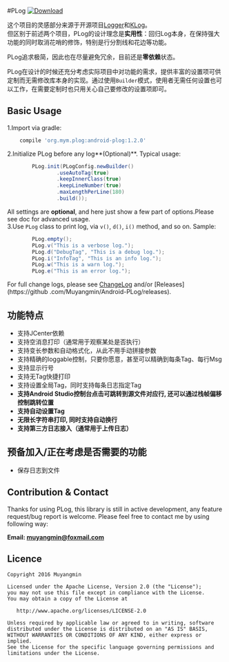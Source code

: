 #PLog  [ ![Download](https://api.bintray.com/packages/muyangmin/org.mym/Android-PLog/images/download.svg) ](https://bintray.com/muyangmin/org.mym/Android-PLog/_latestVersion)

这个项目的灵感部分来源于开源项目[Logger](https://github.com/orhanobut/logger)和[KLog](https://github.com/ZhaoKaiQiang/KLog)。  
但区别于前述两个项目，PLog的设计理念是**实用性**：回归Log本身，在保持强大功能的同时取消花哨的修饰，特别是行分割线和花边等功能。

PLog追求极简，因此也在尽量避免冗余，目前还是**零依赖**状态。

PLog在设计的时候还充分考虑实际项目中对功能的需求，提供丰富的设置项可供定制而无需修改库本身的实现。通过使用`Builder`模式，使用者无需任何设置也可以工作，在需要定制时也只用关心自己要修改的设置项即可。

## Basic Usage
1.Import via gradle:  
```Groovy
    compile 'org.mym.plog:android-plog:1.2.0'
```
2.Initialize PLog before any log**(Optional)**.
  Typical usage:
```Java
        PLog.init(PLogConfig.newBuilder()
                .useAutoTag(true)
                .keepInnerClass(true)
                .keepLineNumber(true)
                .maxLengthPerLine(180)
                .build());
```  
All settings are **optional**, and here just show a few part of options.Please see doc for 
advanced usage.  
3.Use `PLog` class to print log, via `v()`, `d()`, `i()` method, and so on. Sample:  
```Java
        PLog.empty();
        PLog.v("This is a verbose log.");
        PLog.d("DebugTag", "This is a debug log.");
        PLog.i("InfoTag", "This is an info log.");
        PLog.w("This is a warn log.");
        PLog.e("This is an error log.");
```

For full change logs, please see [ChangeLog](./CHANGELOG.md) and/or [Releases](https://github
.com/Muyangmin/Android-PLog/releases).

## 功能特点
* 支持JCenter依赖
* 支持空消息打印（通常用于观察某处是否执行）
* 支持变长参数和自动格式化，从此不用手动拼接参数
* 支持精确的loggable控制，只要你愿意，甚至可以精确到每条Tag、每行Msg
* 支持显示行号
* 支持无Tag快捷打印
* 支持设置全局Tag，同时支持每条日志指定Tag
* **支持Android Studio控制台点击可跳转到源文件对应行, 还可以通过栈帧偏移控制跳转位置**
* **支持自动设置Tag**
* **无限长字符串打印, 同时支持自动换行**
* **支持第三方日志接入（通常用于上传日志）**

## 预备加入/正在考虑是否需要的功能
* 保存日志到文件

## Contribution & Contact
Thanks for using PLog, this library is still in active development, any feature request/bug
report is welcome.
Please feel free to contact me by using following way:

**Email: muyangmin@foxmail.com**

## Licence 
```
Copyright 2016 Muyangmin

Licensed under the Apache License, Version 2.0 (the "License");
you may not use this file except in compliance with the License.
You may obtain a copy of the License at

   http://www.apache.org/licenses/LICENSE-2.0

Unless required by applicable law or agreed to in writing, software
distributed under the License is distributed on an "AS IS" BASIS,
WITHOUT WARRANTIES OR CONDITIONS OF ANY KIND, either express or implied.
See the License for the specific language governing permissions and
limitations under the License.
```
